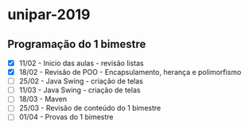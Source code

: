# unipar-2019

## Programação do 1 bimestre
- [x] 11/02 - Inicio das aulas - revisão listas<br/>
- [x] 18/02 - Revisão de POO - Encapsulamento, herança e polimorfismo<br/>
- [ ] 25/02 - Java Swing - criação de telas<br/>
- [ ] 11/03 - Java Swing - criação de telas<br/>
- [ ] 18/03 - Maven<br/>
- [ ] 25/03 - Revisão de conteúdo do 1 bimestre<br/>
- [ ] 01/04 - Provas do 1 bimestre<br/>
